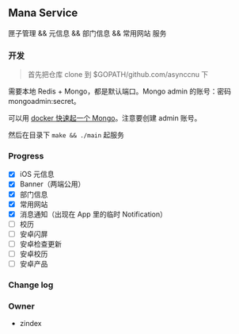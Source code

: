 ## Mana Service 

匣子管理 && 元信息 && 部门信息 && 常用网站 服务

### 开发

> 首先把仓库 clone 到 $GOPATH/github.com/asynccnu 下

需要本地 Redis + Mongo，都是默认端口。Mongo admin 的账号：密码 mongoadmin:secret。

可以用 [docker 快速起一个 Mongo](https://hub.docker.com/_/mongo)。注意要创建 admin 账号。

然后在目录下 `make && ./main` 起服务

### Progress

- [x] iOS 元信息
- [x] Banner（两端公用）
- [x] 部门信息
- [x] 常用网站
- [x] 消息通知（出现在 App 里的临时 Notification）
- [ ] 校历
- [ ] 安卓闪屏
- [ ] 安卓检查更新
- [ ] 安卓校历
- [ ] 安卓产品

### Change log



### Owner

+ zindex